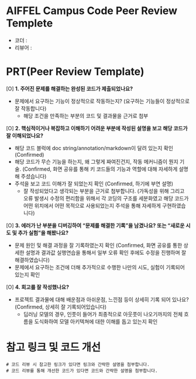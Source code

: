 # AIFFEL Campus Code Peer Review Templete
- 코더 : 
- 리뷰어 : 


# PRT(Peer Review Template)
[O]  **1. 주어진 문제를 해결하는 완성된 코드가 제출되었나요?**
- 문제에서 요구하는 기능이 정상적으로 작동하는지? (요구하는 기능들이 정상적으로 잘 작동합니다)
    - 해당 조건을 만족하는 부분의 코드 및 결과물을 근거로 첨부
  

    
[O]  **2. 핵심적이거나 복잡하고 이해하기 어려운 부분에 작성된 설명을 보고 해당 코드가 잘 이해되었나요?**
- 해당 코드 블럭에 doc string/annotation/markdown이 달려 있는지 확인 (Confirmed)
- 해당 코드가 무슨 기능을 하는지, 왜 그렇게 짜여진건지, 작동 메커니즘이 뭔지 기술. (Confirmed, 화면 공유를 통해 키 코드들의 기능과 역할에 대해 자세하게 설명해 주셨습니다)
- 주석을 보고 코드 이해가 잘 되었는지 확인 (Confirmed, 하기에 부연 설명)
   - 잘 작성되었다고 생각되는 부분을 근거로 첨부합니다.
  (가독성을 위해 그리고 오류 발생시 수정의 편리함을 위해서 각 코딩의 구조를 세분화였고 해당 코드가 어떤 위치에서 어떤 목적으로 사용되었는지 주석을 통해 자세하게 구현하였습니다)

        
[O]  **3. 에러가 난 부분을 디버깅하여 “문제를 해결한 기록”을 남겼나요? 또는 “새로운 시도 및 추가 실험”을 해봤나요?**
- 문제 원인 및 해결 과정을 잘 기록하였는지 확인 (Confirmed, 화면 공유를 통한 상세한 설명과 결과값 실행연습을 통해서 일부 오류 확인 후에도 수정을 진행하며 잘 해결하였습니다)
- 문제에서 요구하는 조건에 더해 추가적으로 수행한 나만의 시도, 실험이 기록되어 있는지 확인



        
[O]  **4. 회고를 잘 작성했나요?**
- 프로젝트 결과물에 대해 배운점과 아쉬운점, 느낀점 등이 상세히 기록 되어 있나요? (Confirmed, 상세히 잘 기록되어있습니다)
	- 딥러닝 모델의 경우, 인풋이 들어가 최종적으로 아웃풋이 나오기까지의 전체 흐름을 도식화하여 모델 아키텍쳐에 대한 이해를 돕고 있는지 확인


# 참고 링크 및 코드 개선
```
# 코드 리뷰 시 참고한 링크가 있다면 링크와 간략한 설명을 첨부합니다.
# 코드 리뷰를 통해 개선한 코드가 있다면 코드와 간략한 설명을 첨부합니다.
```
